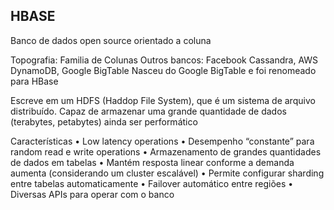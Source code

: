 ## HBASE 

Banco de dados open source orientado a coluna

Topografia: Familia de Colunas
Outros bancos: Facebook Cassandra, AWS DynamoDB, Google BigTable
Nasceu do Google BigTable e foi renomeado para HBase

Escreve em um HDFS (Haddop File System), que é um sistema de arquivo distribuído.
Capaz de armazenar uma grande quantidade de dados (terabytes, petabytes) ainda ser performático

Características
• Low latency operations
• Desempenho “constante” para random read e write operations
• Armazenamento de grandes quantidades de dados em tabelas
• Mantém resposta linear conforme a demanda aumenta (considerando um cluster escalável)
• Permite configurar sharding entre tabelas automaticamente
• Failover automático entre regiões
• Diversas APIs para operar com o banco